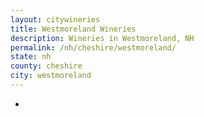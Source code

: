 ```yaml
---
layout: citywineries
title: Westmoreland Wineries
description: Wineries in Westmoreland, NH
permalink: /nh/cheshire/westmoreland/
state: nh
county: cheshire
city: westmoreland
---
```

-
